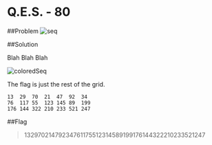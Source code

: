 # Q.E.S. - 80

##Problem
![seq](http://compete.sctf.io/problems/2015q1/seq.png "seq")


##Solution

Blah Blah Blah

![coloredSeq](http://s16.postimg.org/pwvjc7g5x/QES.png "coloredSeq")

The flag is just the rest of the grid.

    13  29  70  21  47  92  34
    76  117 55  123 145 89  199
    176 144 322 210 233 521 247

##Flag

>13297021479234761175512314589199176144322210233521247
